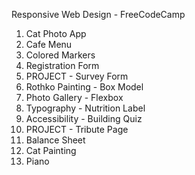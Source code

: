 Responsive Web Design - FreeCodeCamp

1.  Cat Photo App
2.  Cafe Menu
3.  Colored Markers
4.  Registration Form
5.  PROJECT - Survey Form
6.  Rothko Painting - Box Model
7.  Photo Gallery - Flexbox
8.  Typography - Nutrition Label
9.  Accessibility - Building Quiz
10.  PROJECT - Tribute Page
11.  Balance Sheet
12.  Cat Painting
13.  Piano
